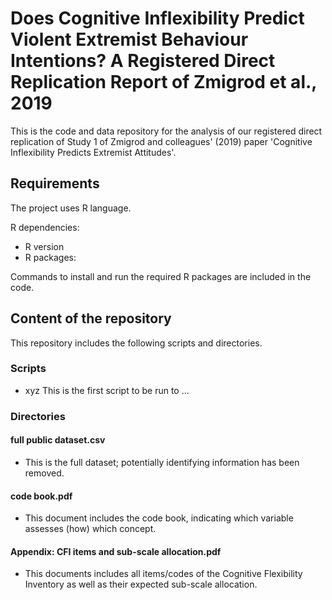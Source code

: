 # Does Cognitive Inflexibility Predict Violent Extremist Behaviour Intentions? A Registered Direct Replication Report of Zmigrod et al., 2019

This is the code and data repository for the analysis of our registered direct replication of Study 1 of Zmigrod and colleagues' (2019) paper 'Cognitive Inflexibility Predicts Extremist Attitudes'.

## Requirements

The project uses R language.

R dependencies:
* R version
* R packages:

Commands to install and run the required R packages are included in the code.

## Content of the repository

This repository includes the following scripts and directories.

### Scripts

- xyz
This is the first script to be run to ...

### Directories

#### full public dataset.csv
- This is the full dataset; potentially identifying information has been removed. 

#### code book.pdf
- This document includes the code book, indicating which variable assesses (how) which concept.

#### Appendix: CFI items and sub-scale allocation.pdf
- This documents includes all items/codes of the Cognitive Flexibility Inventory as well as their expected sub-scale allocation.

